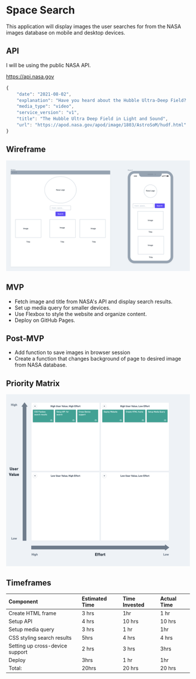 # Space Search
This application will display images the user searches for from the NASA images database on mobile and desktop devices.

## API
I will be using the public NASA API.

https://api.nasa.gov

```javascript
{
    "date": "2021-08-02",
    "explanation": "Have you heard about the Hubble Ultra-Deep Field?  Either way, you've likely not heard about it like this -- please run your cursor over the featured image and listen!  The Hubble Ultra-Deep Field (HUDF) was created in 2003-2004 with the Hubble Space Telescope staring for a long time toward near-empty space so that distant, faint galaxies would become visible.  One of the most famous images in astronomy, the HUDF is featured here in a vibrant way -- with sonified distances. Pointing to a galaxy will play a note that indicates its approximate redshift. Because redshifts shift light toward the red end of the spectrum of light, they are depicted here by a shift of tone toward the low end of the spectrum of sound.  The further the galaxy, the greater its cosmological redshift (even if it appears blue), and the lower the tone that will be played. The average galaxy in the HUDF is about 10.6 billion light years away and sounds like an F#. What's the most distant galaxy you can find?   Note: Sounds will only play on some browsers.  This week at NASA: Hubble #DeepFieldWeek",
    "media_type": "video",
    "service_version": "v1",
    "title": "The Hubble Ultra Deep Field in Light and Sound",
    "url": "https://apod.nasa.gov/apod/image/1803/AstroSoM/hudf.html"
}
```

## Wireframe 
![Wireframe](wireframe.png)

## MVP 
- Fetch image and title from NASA's API and display search results.
- Set up media query for smaller devices.
- Use Flexbox to style the website and organize content.
- Deploy on GitHub Pages.


## Post-MVP
- Add function to save images in browser session
- Create a function that changes background of page to desired image from NASA database.


## Priority Matrix
![PMatrix](pmatrix.png)

## Timeframes
| **Component**             |Estimated Time| Time Invested | Actual Time |
| :------------------------ | :-- | :-- | :-- |
| Create HTML frame         |  3 hrs| 1hr| 1 hr |
| Setup API                 |4 hrs |10 hrs | 10 hrs|
| Setup media query        |  3 hrs| 1 hr| 1hr|
| CSS styling search results | 5hrs| 4 hrs| 4 hrs |
| Setting up cross-device support |2 hrs |3 hrs | 3hrs|
| Deploy                    | 3hrs |1 hr | 1hr|
|Total:  |20hrs| 20 hrs| 20 hrs|